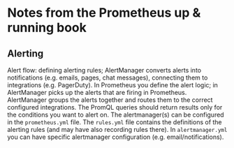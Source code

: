 # Notes from the Prometheus up & running book

## Alerting

Alert flow: defining alerting rules; AlertManager converts alerts into notifications (e.g. emails, pages, chat messages), connecting them to integrations (e.g. PagerDuty). In Prometheus you define the alert logic; in AlertManager picks up the alerts that are firing in Prometheus. AlertManager groups the alerts together and routes them to the correct configured integrations.
The PromQL queries should return results only for the conditions you want to alert on. The alertmanager(s) can be configured in the `prometheus.yml` file. The `rules.yml` file contains the definitions of the alerting rules (and may have also recording rules there).
In `alertmanager.yml` you can have specific alertmanager configuration (e.g. email/notifications).
